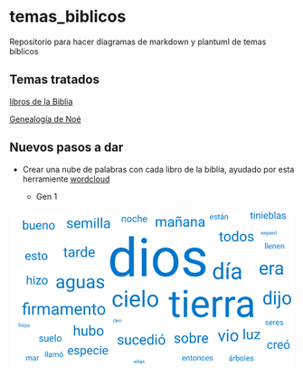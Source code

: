 # temas_biblicos

Repositorio para hacer diagramas de markdown y plantuml de temas bíblicos

## Temas tratados

[libros de la Biblia](markdown/Libros_de_la_Biblia.md)

[Genealogía de Noé](markdown/Genealogia_de_Noe.md)

## Nuevos pasos a dar

- Crear una nube de palabras con cada libro de la biblia, ayudado por esta herramiente [wordcloud](https://awario.com/es/wordcloud/)

  - Gen 1

![Gen 1](Biblia/nube_de_palabras/Gen1_azul.png)
